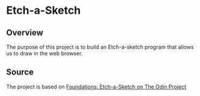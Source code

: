 # Etch-a-Sketch
## Overview
The purpose of this project is to build an Etch-a-sketch program that allows us to draw in the web browser.

## Source
The project is based on [Foundations: Etch-a-Sketch on The Odin Project](https://www.theodinproject.com/lessons/foundations-etch-a-sketch)